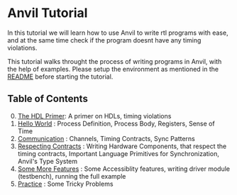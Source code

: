# Anvil  Tutorial

In this tutorial we will learn how to use Anvil to write rtl programs with ease, and at the same time check if the program doesnt have any timing violations.


This tutorial walks throught the process of writing programs in Anvil, with the help of examples. Please setup the environment as mentioned in the [README](../README.md) before starting the tutorial.


## Table of Contents
0. [The HDL Primer](L0-HDL-Primer/): A primer on HDLs, timing violations
1. [Hello World](L1-Hello-World/) : Process Definition, Process Body, Registers, Sense of Time
2. [Communication](L2-Communication/) : Channels, Timing Contracts, Sync Patterns
3. [Respecting Contracts](L3-Respecting-Contracts/) : Writing Hardware Components, that respect the timing contracts, Important Language Primitives for Synchronization, Anvil's Type System
4. [Some More Features](L4-Some-More-Features/) : Some Accessiblity features, writing driver module (testbench), running the full example
5. [Practice](Self-Practice/) : Some Tricky Problems



